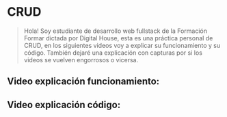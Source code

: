 # CRUD
> Hola! Soy estudiante de desarrollo web fullstack de la Formación Formar dictada por Digital House, 
> esta es una práctica personal de CRUD, en los siguientes videos voy a explicar su funcionamiento y 
> su código. También dejaré una explicación con capturas por si
> los videos se vuelven engorrosos o vicersa.

## Video explicación funcionamiento:

## Video explicación código:
